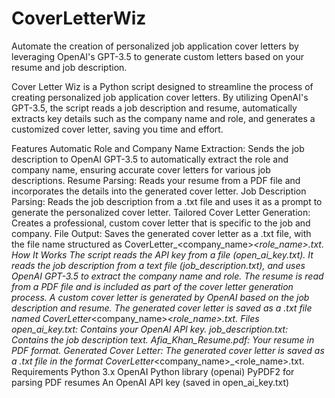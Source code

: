 # CoverLetterWiz
Automate the creation of personalized job application cover letters by leveraging OpenAI's GPT-3.5 to generate custom letters based on your resume and job description.


Cover Letter Wiz is a Python script designed to streamline the process of creating personalized job application cover letters. By utilizing OpenAI's GPT-3.5, the script reads a job description and resume, automatically extracts key details such as the company name and role, and generates a customized cover letter, saving you time and effort.

Features
Automatic Role and Company Name Extraction: Sends the job description to OpenAI GPT-3.5 to automatically extract the role and company name, ensuring accurate cover letters for various job descriptions.
Resume Parsing: Reads your resume from a PDF file and incorporates the details into the generated cover letter.
Job Description Parsing: Reads the job description from a .txt file and uses it as a prompt to generate the personalized cover letter.
Tailored Cover Letter Generation: Creates a professional, custom cover letter that is specific to the job and company.
File Output: Saves the generated cover letter as a .txt file, with the file name structured as CoverLetter_<company_name>_<role_name>.txt.
How It Works
The script reads the API key from a file (open_ai_key.txt).
It reads the job description from a text file (job_description.txt), and uses OpenAI GPT-3.5 to extract the company name and role.
The resume is read from a PDF file and is included as part of the cover letter generation process.
A custom cover letter is generated by OpenAI based on the job description and resume.
The generated cover letter is saved as a .txt file named CoverLetter_<company_name>_<role_name>.txt.
Files
open_ai_key.txt: Contains your OpenAI API key.
job_description.txt: Contains the job description text.
Afia_Khan_Resume.pdf: Your resume in PDF format.
Generated Cover Letter: The generated cover letter is saved as a .txt file in the format CoverLetter_<company_name>_<role_name>.txt.
Requirements
Python 3.x
OpenAI Python library (openai)
PyPDF2 for parsing PDF resumes
An OpenAI API key (saved in open_ai_key.txt)

